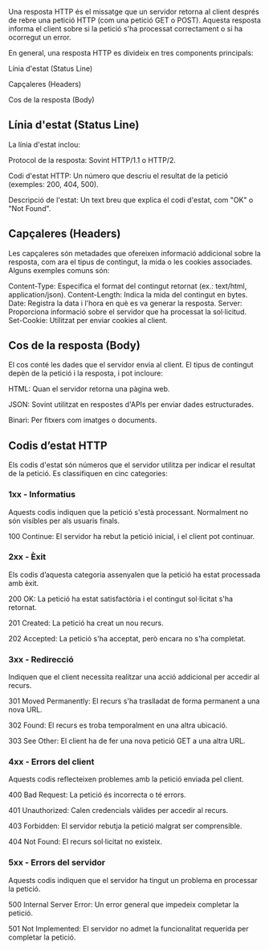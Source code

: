 Una resposta HTTP és el missatge que un servidor retorna al client després de rebre una petició HTTP (com una petició GET o POST). Aquesta resposta informa el client sobre si la petició s'ha processat correctament o si ha ocorregut un error.

En general, una resposta HTTP es divideix en tres components principals:

Línia d'estat (Status Line)

Capçaleres (Headers)

Cos de la resposta (Body)


## Línia d'estat (Status Line)

La línia d'estat inclou:

Protocol de la resposta: Sovint HTTP/1.1 o HTTP/2.

Codi d'estat HTTP: Un número que descriu el resultat de la petició (exemples: 200, 404, 500).

Descripció de l'estat: Un text breu que explica el codi d'estat, com "OK" o "Not Found".

## Capçaleres (Headers)

Les capçaleres són metadades que ofereixen informació addicional sobre la resposta, com ara el tipus de contingut, la mida o les cookies associades. Alguns exemples comuns són:

Content-Type: Especifica el format del contingut retornat (ex.: text/html, application/json).
Content-Length: Indica la mida del contingut en bytes.
Date: Registra la data i l'hora en què es va generar la resposta.
Server: Proporciona informació sobre el servidor que ha processat la sol·licitud.
Set-Cookie: Utilitzat per enviar cookies al client.

## Cos de la resposta (Body)

El cos conté les dades que el servidor envia al client. El tipus de contingut depèn de la petició i la resposta, i pot incloure:

HTML: Quan el servidor retorna una pàgina web.

JSON: Sovint utilitzat en respostes d'APIs per enviar dades estructurades.

Binari: Per fitxers com imatges o documents.

## Codis d’estat HTTP
Els codis d'estat són números que el servidor utilitza per indicar el resultat de la petició. Es classifiquen en cinc categories:

### 1xx - Informatius

Aquests codis indiquen que la petició s'està processant. Normalment no són visibles per als usuaris finals.

100 Continue: El servidor ha rebut la petició inicial, i el client pot continuar.

### 2xx - Èxit

Els codis d’aquesta categoria assenyalen que la petició ha estat processada amb èxit.

200 OK: La petició ha estat satisfactòria i el contingut sol·licitat s'ha retornat.

201 Created: La petició ha creat un nou recurs.

202 Accepted: La petició s'ha acceptat, però encara no s'ha completat.

### 3xx - Redirecció

Indiquen que el client necessita realitzar una acció addicional per accedir al recurs.

301 Moved Permanently: El recurs s'ha traslladat de forma permanent a una nova URL.

302 Found: El recurs es troba temporalment en una altra ubicació.

303 See Other: El client ha de fer una nova petició GET a una altra URL.

### 4xx - Errors del client

Aquests codis reflecteixen problemes amb la petició enviada pel client.

400 Bad Request: La petició és incorrecta o té errors.

401 Unauthorized: Calen credencials vàlides per accedir al recurs.

403 Forbidden: El servidor rebutja la petició malgrat ser comprensible.

404 Not Found: El recurs sol·licitat no existeix.

### 5xx - Errors del servidor

Aquests codis indiquen que el servidor ha tingut un problema en processar la petició.

500 Internal Server Error: Un error general que impedeix completar la petició.

501 Not Implemented: El servidor no admet la funcionalitat requerida per completar la petició.











